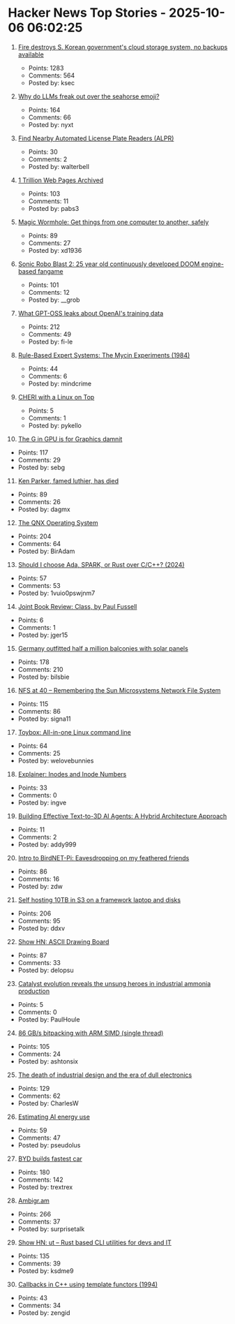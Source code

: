 # Hacker News Top Stories - 2025-10-06 06:02:25

1. [Fire destroys S. Korean government's cloud storage system, no backups available](https://koreajoongangdaily.joins.com/news/2025-10-01/national/socialAffairs/NIRS-fire-destroys-governments-cloud-storage-system-no-backups-available/2412936)
   - Points: 1283
   - Comments: 564
   - Posted by: ksec

2. [Why do LLMs freak out over the seahorse emoji?](https://vgel.me/posts/seahorse/)
   - Points: 164
   - Comments: 66
   - Posted by: nyxt

3. [Find Nearby Automated License Plate Readers (ALPR)](https://deflock.me/)
   - Points: 30
   - Comments: 2
   - Posted by: walterbell

4. [1 Trillion Web Pages Archived](https://blog.archive.org/trillion/)
   - Points: 103
   - Comments: 11
   - Posted by: pabs3

5. [Magic Wormhole: Get things from one computer to another, safely](https://magic-wormhole.readthedocs.io/en/latest/welcome.html)
   - Points: 89
   - Comments: 27
   - Posted by: xd1936

6. [Sonic Robo Blast 2: 25 year old continuously developed DOOM engine-based fangame](https://www.srb2.org/)
   - Points: 101
   - Comments: 12
   - Posted by: __grob

7. [What GPT-OSS leaks about OpenAI's training data](https://fi-le.net/oss/)
   - Points: 212
   - Comments: 49
   - Posted by: fi-le

8. [Rule-Based Expert Systems: The Mycin Experiments (1984)](https://www.shortliffe.net/Buchanan-Shortliffe-1984/MYCIN%20Book.htm)
   - Points: 44
   - Comments: 6
   - Posted by: mindcrime

9. [CHERI with a Linux on Top](https://lwn.net/Articles/1037974/)
   - Points: 5
   - Comments: 1
   - Posted by: pykello

10. [The G in GPU is for Graphics damnit](https://ut21.github.io/blog/triton.html)
   - Points: 117
   - Comments: 29
   - Posted by: sebg

11. [Ken Parker, famed luthier, has died](https://kenparkerarchtops.com)
   - Points: 89
   - Comments: 26
   - Posted by: dagmx

12. [The QNX Operating System](https://www.abortretry.fail/p/the-qnx-operating-system)
   - Points: 204
   - Comments: 64
   - Posted by: BirAdam

13. [Should I choose Ada, SPARK, or Rust over C/C++? (2024)](https://blog.adacore.com/should-i-choose-ada-spark-or-rust-over-c-c)
   - Points: 57
   - Comments: 53
   - Posted by: 1vuio0pswjnm7

14. [Joint Book Review: Class, by Paul Fussell](https://www.thepsmiths.com/p/joint-review-class-by-paul-fussell)
   - Points: 6
   - Comments: 1
   - Posted by: jger15

15. [Germany outfitted half a million balconies with solar panels](https://grist.org/buildings/how-germany-outfitted-half-a-million-balconies-with-solar-panels/)
   - Points: 178
   - Comments: 210
   - Posted by: bilsbie

16. [NFS at 40 – Remembering the Sun Microsystems Network File System](https://nfs40.online/)
   - Points: 115
   - Comments: 86
   - Posted by: signa11

17. [Toybox: All-in-one Linux command line](https://github.com/landley/toybox)
   - Points: 64
   - Comments: 25
   - Posted by: welovebunnies

18. [Explainer: Inodes and Inode Numbers](https://eclecticlight.co/2025/10/04/explainer-inodes-and-inode-numbers/)
   - Points: 33
   - Comments: 0
   - Posted by: ingve

19. [Building Effective Text-to-3D AI Agents: A Hybrid Architecture Approach](https://www.addy.rocks/blog/text-to-3d-agent-hybrid-architecture)
   - Points: 11
   - Comments: 2
   - Posted by: addy999

20. [Intro to BirdNET-Pi: Eavesdropping on my feathered friends](https://hannahilea.com/blog/birdnet-intro/)
   - Points: 86
   - Comments: 16
   - Posted by: zdw

21. [Self hosting 10TB in S3 on a framework laptop and disks](https://jamesoclaire.com/2025/10/05/self-hosting-10tb-in-s3-on-a-framework-laptop-disks/)
   - Points: 206
   - Comments: 95
   - Posted by: ddxv

22. [Show HN: ASCII Drawing Board](https://www.delopsu.com/draw.html)
   - Points: 87
   - Comments: 33
   - Posted by: delopsu

23. [Catalyst evolution reveals the unsung heroes in industrial ammonia production](https://phys.org/news/2025-09-catalyst-evolution-reveals-unsung-heroes.html)
   - Points: 5
   - Comments: 0
   - Posted by: PaulHoule

24. [86 GB/s bitpacking with ARM SIMD (single thread)](https://github.com/ashtonsix/perf-portfolio/tree/main/bytepack)
   - Points: 105
   - Comments: 24
   - Posted by: ashtonsix

25. [The death of industrial design and the era of dull electronics](https://hackaday.com/2025/07/23/the-death-of-industrial-design-and-the-era-of-dull-electronics/)
   - Points: 129
   - Comments: 62
   - Posted by: CharlesW

26. [Estimating AI energy use](https://spectrum.ieee.org/ai-energy-use)
   - Points: 59
   - Comments: 47
   - Posted by: pseudolus

27. [BYD builds fastest car](https://www.autotrader.co.uk/content/news/byd-builds-world-s-fastest-car)
   - Points: 180
   - Comments: 142
   - Posted by: trextrex

28. [Ambigr.am](https://ambigr.am/hall-of-fame)
   - Points: 266
   - Comments: 37
   - Posted by: surprisetalk

29. [Show HN: ut – Rust based CLI utilities for devs and IT](https://github.com/ksdme/ut)
   - Points: 135
   - Comments: 39
   - Posted by: ksdme9

30. [Callbacks in C++ using template functors (1994)](http://www.tutok.sk/fastgl/callback.html)
   - Points: 43
   - Comments: 34
   - Posted by: zengid

